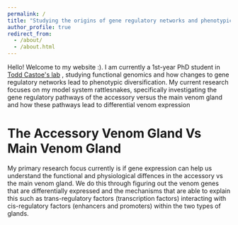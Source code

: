 ```yaml
---
permalink: /
title: "Studying the origins of gene regulatory networks and phenotypic variation using snake venom"
author_profile: true
redirect_from: 
  - /about/
  - /about.html
---
```


Hello! Welcome to my website :). I am currently a 1st-year PhD student in [Todd Castoe's lab](https://www.castoelaboratory.org/) , studying functional genomics and how changes to gene regulatory networks lead to phenotypic diversification. My current research focuses on my model system rattlesnakes, specifically investigating the gene regulatory pathways of the accessory versus the main venom gland and how these pathways lead to differential venom expression

The Accessory Venom Gland Vs Main Venom Gland
======
My primary research focus currently is if gene expression can help us understand the functional and physiological diffences in the accessory vs the main venom gland. We do this through figuring out the venom genes that are differentially expressed and the mechanisms that are able to explain this such as trans-regulatory factors (transcription factors) interacting with cis-regulatory factors (enhancers and promoters) within the two types of glands. 

